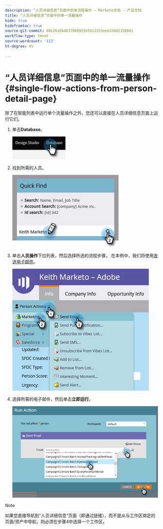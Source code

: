 ```yaml
---
description: “人员详细信息”页面中的单流程操作 — Marketo文档 — 产品文档
title: “人员详细信息”页面中的单一流量操作
hide: true
hidefromtoc: true
source-git-commit: 88e26a5b4b37068955e5612153eee2d4d21588d1
workflow-type: tm+mt
source-wordcount: '113'
ht-degree: 0%

---
```


# “人员详细信息”页面中的单一流量操作 {#single-flow-actions-from-person-detail-page}

除了在智能列表中运行单个流量操作之外，您还可以直接在人员详细信息页面上运行它们。

1. 单击&#x200B;**Database**。

   ![](assets/single-flow-action-from-person-detail-page-1.png)

1. 找到所需的人员。

   ![](assets/single-flow-action-from-person-detail-page-2.png)

1. 单击&#x200B;**人员操作**&#x200B;下拉列表，然后选择所选的流程步骤。 在本例中，我们将使用[发送电子邮件](/help/marketo/product-docs/core-marketo-concepts/smart-campaigns/flow-actions/send-email.md)。

   ![](assets/single-flow-action-from-person-detail-page-3.png)

1. 选择所需的电子邮件，然后单击&#x200B;**立即运行**。

   ![](assets/single-flow-action-from-person-detail-page-4.png)

>[!NOTE]
>
>如果您直接导航到“人员详细信息”页面（即通过链接），而不是从与工作区绑定的页面/资产中导航，则必须在步骤4中选择一个工作区。
